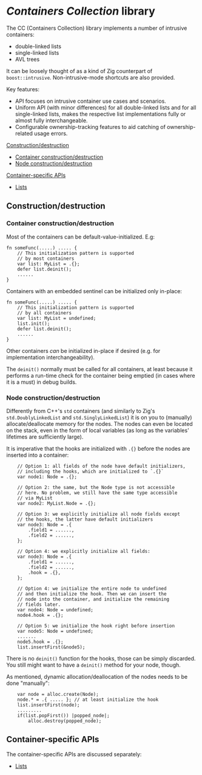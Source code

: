 # _Containers Collection_ library

The CC (Containers Collection) library implements a number of intrusive containers:
- double-linked lists
- single-linked lists
- AVL trees

It can be loosely thought of as a kind of Zig counterpart of `boost::intrusive`.
Non-intrusive-mode shortcuts are also provided.

Key features:
- API focuses on intrusive container use cases and scenarios.
- Uniform API (with minor differences) for all double-linked lists and for all single-linked lists, makes the respective list implementations fully or almost fully interchangeable.
- Configurable ownership-tracking features to aid catching of ownership-related usage errors.

[Construction/destruction](#constructiondestruction)  
- [Container construction/destruction](#container-constructiondestruction)
- [Node construction/destruction](#node-constructiondestruction)

[Container-specific APIs](#container-specific-apis)
- [Lists](lists.md)

## Construction/destruction

### Container construction/destruction

Most of the containers can be default-value-initialized. E.g:
```
fn someFunc(.....) ..... {
    // This initialization pattern is supported
    // by most containers
    var list: MyList = .{};
    defer list.deinit();
    ......
}
```
Containers with an embedded sentinel can be initialized only in-place:
```
fn someFunc(.....) ..... {
    // This initialization pattern is supported
    // by all containers
    var list: MyList = undefined;
    list.init();
    defer list.deinit();
    ......
}
```
Other containers _can_ be initialized in-place if desired (e.g. for implementation interchangeability).

The `deinit()` normally must be called for all containers, at least because it performs a run-time check for the container being emptied (in cases where it is a must) in debug builds.

### Node construction/destruction

Differently from C++'s `std` containers (and similarly to Zig's `std.DoublyLinkedList` and `std.SinglyLinkedList`) it is on you to (manually) allocate/deallocate memory for the nodes. The nodes can even be located on the stack, even in the form of local variables (as long as the variables' lifetimes are sufficiently large).

It is imperative that the hooks are initialized with `.{}` before the nodes are inserted into a container:
```
    // Option 1: all fields of the node have default initializers,
    // including the hooks, which are initialized to `.{}`
    var node1: Node = .{};

    // Option 2: the same, but the Node type is not accessible
    // here. No problem, we still have the same type accessible
    // via MyList
    var node2: MyList.Node = .{};

    // Option 3: we explicitly initialize all node fields except
    // the hooks, the latter have default initializers
    var node3: Node = .{
        .field1 = ......,
        .field2 = ......,
    };

    // Option 4: we explicitly initialize all fields:
    var node3: Node = .{
        .field1 = ......,
        .field2 = ......,
        .hook = .{},
    };

    // Option 4: we initialize the entire node to undefined
    // and then initialize the hook. Then we can insert the
    // node into the container, and initialize the remaining
    // fields later.
    var node4: Node = undefined;
    node4.hook = .{};

    // Option 5: we initialize the hook right before insertion
    var node5: Node = undefined;
    .......
    node5.hook = .{};
    list.insertFirst(&node5);
```
There is no `deinit()` function for the hooks, those can be simply discarded. You still might want to have a `deinit()` method for your node, though.

As mentioned, dynamic allocation/deallocation of the nodes needs to be done "manually":
```
    var node = alloc.create(Node);
    node.* = .{ ..... }; // at least initialize the hook
    list.insertFirst(node);
    .........
    if(list.popFirst()) |popped_node|;
        alloc.destroy(popped_node);
```

## Container-specific APIs

The container-specific APIs are discussed separately:

- [Lists](lists.md)
